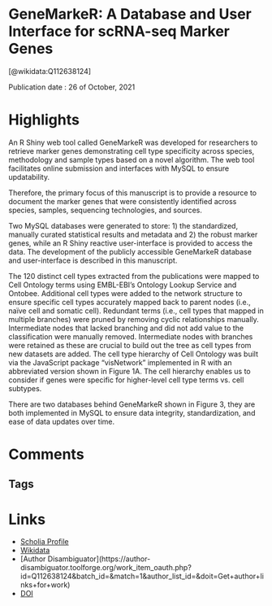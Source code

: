 
GeneMarkeR: A Database and User Interface for scRNA-seq Marker Genes
====================================================================
  
  [@wikidata:Q112638124]  
  
Publication date : 26 of October, 2021  

# Highlights

An R Shiny web tool called GeneMarkeR was developed for researchers to retrieve marker genes demonstrating cell type specificity across species, methodology and sample types based on a novel algorithm. The web tool facilitates online submission and interfaces with MySQL to ensure updatability. 

Therefore, the primary focus of this manuscript is to provide a resource to document the marker genes that were consistently identified across species, samples, sequencing technologies, and sources.

Two MySQL databases were generated to store: 1) the standardized, manually curated statistical results and metadata and 2) the robust marker genes, while an R Shiny reactive user-interface is provided to access the data. The development of the publicly accessible GeneMarkeR database and user-interface is described in this manuscript.

The 120 distinct cell types extracted from the publications were mapped to Cell Ontology terms using EMBL-EBI’s Ontology Lookup Service and Ontobee. Additional cell types were added to the network structure to ensure specific cell types accurately mapped back to parent nodes (i.e., naïve cell and somatic cell). Redundant terms (i.e., cell types that mapped in multiple branches) were pruned by removing cyclic relationships manually. Intermediate nodes that lacked branching and did not add value to the classification were manually removed. Intermediate nodes with branches were retained as these are crucial to build out the tree as cell types from new datasets are added. The cell type hierarchy of Cell Ontology was built via the JavaScript package “visNetwork” implemented in R with an abbreviated version shown in Figure 1A. The cell hierarchy enables us to consider if genes were specific for higher-level cell type terms vs. cell subtypes.

There are two databases behind GeneMarkeR shown in Figure 3, they are both implemented in MySQL to ensure data integrity, standardization, and ease of data updates over time.
# Comments

## Tags

# Links
  
 * [Scholia Profile](https://scholia.toolforge.org/work/Q112638124)  
 * [Wikidata](https://www.wikidata.org/wiki/Q112638124)  
 * [Author Disambiguator](https://author-
disambiguator.toolforge.org/work_item_oauth.php?id=Q112638124&batch_id=&match=1&author_list_id=&doit=Get+author+links+for+work)  
 * [DOI](https://doi.org/10.3389/FGENE.2021.763431)  
